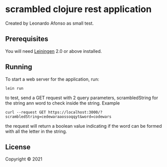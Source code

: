 # scrambled clojure rest application
Created by Leonardo Afonso as small test.

## Prerequisites

You will need [Leiningen][1] 2.0 or above installed.

[1]: https://github.com/technomancy/leiningen

## Running

To start a web server for the application, run:

    lein run

to test, send a GET request with 2 query parameters, scrambledString for the string ann word to check inside the string. Example

    curl --request GET https://localhost:3000/?scrambledString=cedewaraaossoqqyt&word=codewars

the request will return a boolean value indicating if the word can be formed with all the letter in the string.

## License

Copyright © 2021
